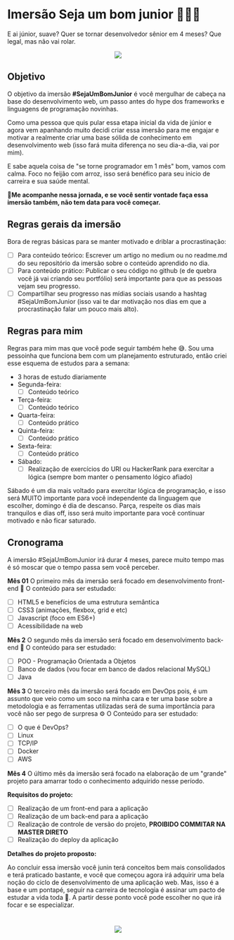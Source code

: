 # Imersão Seja um bom junior 🚀👩‍💻
E ai júnior, suave? Quer se tornar desenvolvedor sênior em 4 meses? Que legal, mas não vai rolar.
<div align=center>
 <img src="https://media.giphy.com/media/L95W4wv8nnb9K/giphy.gif">
</div>

## Objetivo
O objetivo da imersão **#SejaUmBomJunior** é você mergulhar de cabeça na base do desenvolvimento web, um passo antes do hype dos frameworks e linguagens de programação novinhas.  

Como uma pessoa que quis pular essa etapa inicial da vida de júnior e agora vem apanhando muito decidi criar essa imersão para me engajar e motivar a realmente criar uma base sólida de conhecimento em desenvolvimento web (isso fará muita diferença no seu dia-a-dia, vai por mim). 

E sabe aquela coisa de "se torne programador em 1 mês" bom, vamos com calma. Foco no feijão com arroz, isso será benéfico para seu inicio de carreira e sua saúde mental. 

🚀**Me acompanhe nessa jornada, e se você sentir vontade faça essa imersão também, não tem data para você começar.**

## Regras gerais da imersão
Bora de regras básicas para se manter motivado e  driblar a procrastinação:

 - [ ] Para conteúdo teórico:
Escrever um artigo no medium ou no readme.md do seu repositório da imersão sobre o conteúdo aprendido no dia.
 - [ ] Para conteúdo prático:
 Publicar o seu código no github (e de quebra você já vai criando seu portfólio) será importante para que as pessoas vejam seu progresso. 
 - [ ] Compartilhar seu progresso nas mídias sociais usando a hashtag #SejaUmBomJunior (isso vai te dar motivação nos dias em que a procrastinação falar um pouco mais alto).
 
## Regras para mim
Regras para mim mas que você pode seguir também hehe 😅.
Sou uma pessoinha que funciona bem com um planejamento estruturado, então criei esse esquema de estudos para a semana:
 - 3 horas de estudo diariamente
 - Segunda-feira: 
   - [ ] Conteúdo teórico
 - Terça-feira:
   - [ ] Conteúdo teórico
 - Quarta-feira:
   - [ ] Conteúdo prático
 - Quinta-feira:
   - [ ] Conteúdo prático
 - Sexta-feira:
   - [ ] Conteúdo prático
 - Sábado:
   - [ ] Realização de exercícios do URI ou HackerRank para exercitar a lógica (sempre bom manter o pensamento lógico afiado)

Sábado é um dia mais voltado para exercitar lógica de programação, e isso será MUITO importante para você independente da linguagem que escolher, domingo é dia de descanso. Parça, respeite os dias mais tranquilos e dias off, isso será muito importante para você continuar motivado e não ficar saturado. 
## Cronograma
A imersão #SejaUmBomJunior irá durar 4 meses, parece muito tempo mas é só moscar que o tempo passa sem você perceber. 

**Mês 01**
O primeiro mês da imersão será focado em desenvolvimento front-end 💖
O conteúdo para ser estudado:

 - [ ] HTML5 e benefícios de uma estrutura semântica
 - [ ] CSS3 (animações, flexbox, grid e etc)
 - [ ] Javascript (foco em ES6+)
 - [ ] Acessibilidade na web

**Mês 2**
O segundo mês da imersão será focado em desenvolvimento back-end 😤
O conteúdo para ser estudado:

 - [ ] POO - Programação Orientada a Objetos
 - [ ] Banco de dados (vou focar em banco de dados relacional MySQL)
 - [ ] Java

**Mês 3**
O terceiro mês da imersão será focado em DevOps pois, é um assunto que veio como um soco na minha cara e ter uma base sobre a metodologia e as ferramentas utilizadas será de suma importância para você não ser pego de surpresa ⚙️
O Conteúdo para ser estudado:

 - [ ] O que é DevOps?
 - [ ] Linux 
 - [ ] TCP/IP
 - [ ] Docker
 - [ ] AWS

**Mês 4**
O último mês da imersão será focado na elaboração de um "grande" projeto para amarrar todo o conhecimento adquirido nesse período. 

**Requisitos do projeto:**
 - [ ] Realização de um front-end para a aplicação
 - [ ] Realização de um back-end para a aplicação
 - [ ] Realização de controle de versão do projeto, **PROIBIDO COMMITAR NA MASTER DIRETO**
 - [ ] Realização do deploy da aplicação

**Detalhes do projeto proposto:**

Ao concluir essa imersão você junin terá conceitos bem mais consolidados e terá praticado bastante, e você que começou agora irá adquirir uma bela noção do ciclo de desenvolvimento de uma aplicação web. Mas, isso é a base e um pontapé, seguir na carreira de tecnologia é assinar um pacto de estudar a vida toda 👿.
A partir desse ponto você pode escolher no que irá focar e se especializar.
<h1 align="center">
<img src="https://media.giphy.com/media/fAnzw6YK33jMwzp5wp/giphy.gif">
</h1>

